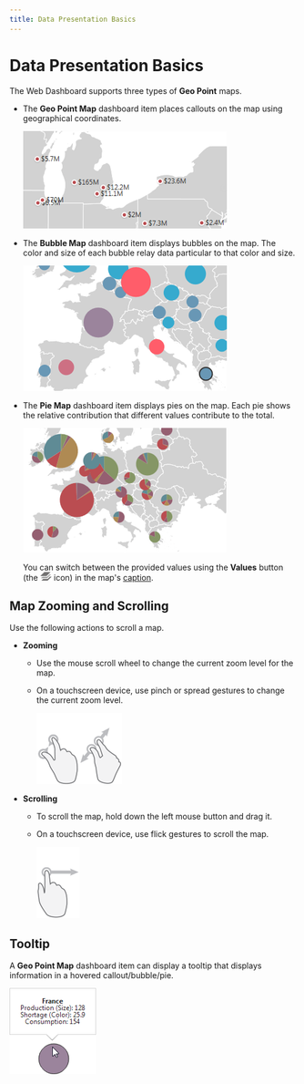 ```yaml
---
title: Data Presentation Basics
---
```

# Data Presentation Basics
The Web Dashboard supports three types of **Geo Point** maps.
* The **Geo Point Map** dashboard item places callouts on the map using geographical coordinates.
	
	![MapsOverview_GeoPointMap_Web](../../../../images/Img23667.png)
* The **Bubble Map** dashboard item displays bubbles on the map. The color and size of each bubble relay data particular to that color and size. 
	
	![MapsOverview_BubbleMap_Web](../../../../images/Img23668.png)
* The **Pie Map** dashboard item displays pies on the map. Each pie shows the relative contribution that different values contribute to the total. 
	
	![MapsOverview_PieMap_Web](../../../../images/Img23669.png)
	
	You can switch between the provided values using the **Values** button (the ![Cards_ValuesIcon](../../../../images/Img22504.png) icon) in the map's [caption](../../../../../dashboard-for-web/articles/web-dashboard-viewer-mode/data-presentation/dashboard-layout.md).

## Map Zooming and Scrolling
Use the following actions to scroll a map.
* **Zooming**
	* Use the mouse scroll wheel to change the current zoom level for the map.
	* On a touchscreen device, use pinch or spread gestures to change the current zoom level.
		
		![ChoroplethMap_PinchGesture](../../../../images/Img23691.png)![ChoroplethMap_SpreadGesture](../../../../images/Img23692.png)
* **Scrolling**
	* To scroll the map, hold down the left mouse button and drag it.
	* On a touchscreen device, use flick gestures to scroll the map.
		
		![ChoroplethMap_FlickGesture](../../../../images/Img22518.png)

## Tooltip
A **Geo Point Map** dashboard item can display a tooltip that displays information in a hovered callout/bubble/pie.

![GeopointMap_Tooltip_Web](../../../../images/Img23705.png)
